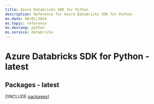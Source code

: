 ```yaml
---
title: Azure Databricks SDK for Python
description: Reference for Azure Databricks SDK for Python
ms.date: 08/01/2024
ms.topic: reference
ms.devlang: python
ms.service: databricks
---
```

# Azure Databricks SDK for Python - latest
## Packages - latest
[!INCLUDE [packages](databricks-index.md)]